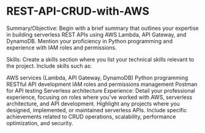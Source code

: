 # REST-API-CRUD-with-AWS
 Summary/Objective: Begin with a brief summary that outlines your expertise in building serverless REST APIs using AWS Lambda, API Gateway, and DynamoDB. Mention your proficiency in Python programming and experience with IAM roles and permissions.

Skills: Create a skills section where you list your technical skills relevant to the project. Include skills such as:

AWS services (Lambda, API Gateway, DynamoDB)
Python programming
RESTful API development
IAM roles and permissions management
Postman for API testing
Serverless architecture
Experience: Detail your professional experience, focusing on roles where you've worked with AWS, serverless architecture, and API development. Highlight any projects where you designed, implemented, or maintained serverless APIs. Include specific achievements related to CRUD operations, scalability, performance optimization, and security.

